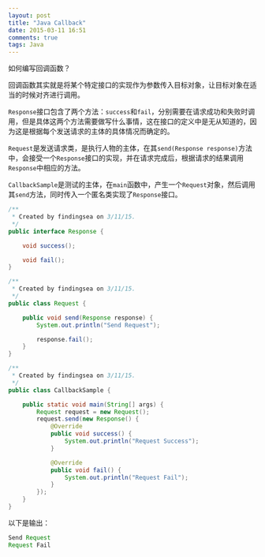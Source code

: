 ```yaml
---
layout: post
title: "Java Callback"
date: 2015-03-11 16:51
comments: true
tags: Java
---
```

如何编写回调函数？

回调函数其实就是将某个特定接口的实现作为参数传入目标对象，让目标对象在适当的时候对齐进行调用。

<!-- more -->

`Response`接口包含了两个方法：`success`和`fail`，分别需要在请求成功和失败时调用，但是具体这两个方法需要做写什么事情，这在接口的定义中是无从知道的，因为这是根据每个发送请求的主体的具体情况而确定的。

`Request`是发送请求类，是执行人物的主体，在其`send(Response response)`方法中，会接受一个`Response`接口的实现，并在请求完成后，根据请求的结果调用`Response`中相应的方法。

`CallbackSample`是测试的主体，在`main`函数中，产生一个`Request`对象，然后调用其`send`方法，同时传入一个匿名类实现了`Response`接口。

``` java
/**
 * Created by findingsea on 3/11/15.
 */
public interface Response {

    void success();

    void fail();
}

```

``` java
/**
 * Created by findingsea on 3/11/15.
 */
public class Request {

    public void send(Response response) {
        System.out.println("Send Request");

        response.fail();
    }
}

```

``` java
/**
 * Created by findingsea on 3/11/15.
 */
public class CallbackSample {

    public static void main(String[] args) {
        Request request = new Request();
        request.send(new Response() {
            @Override
            public void success() {
                System.out.println("Request Success");
            }

            @Override
            public void fail() {
                System.out.println("Request Fail");
            }
        });
    }
}

```

以下是输出：

``` java
Send Request
Request Fail
```
